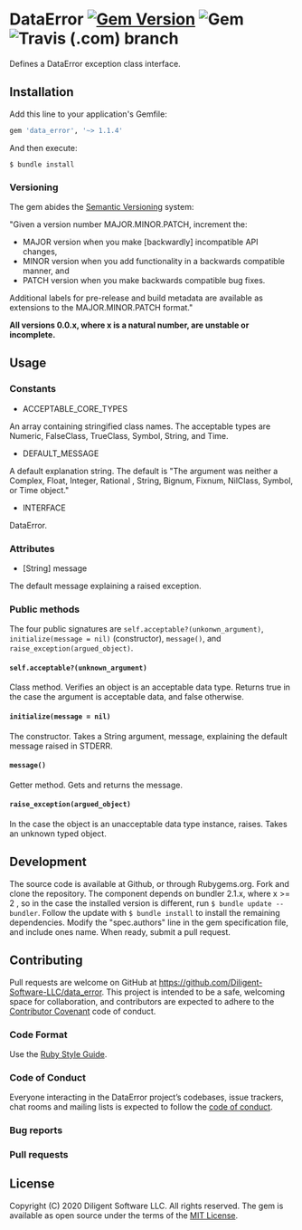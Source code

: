 # DataError [![Gem Version](https://badge.fury.io/rb/data_error.svg)](https://badge.fury.io/rb/data_error) ![Gem](https://img.shields.io/gem/dt/data_error) ![Travis (.com) branch](https://img.shields.io/travis/com/Diligent-Software-LLC/data_error/master)
Defines a DataError exception class interface.

## Installation

Add this line to your application's Gemfile:

```ruby
gem 'data_error', '~> 1.1.4'
```

And then execute:

    $ bundle install
    
### Versioning

The gem abides the [Semantic Versioning](https://www.semver.org) system:

"Given a version number MAJOR.MINOR.PATCH, increment the:

- MAJOR version when you make [backwardly] incompatible API changes,
- MINOR version when you add functionality in a backwards compatible manner, and
- PATCH version when you make backwards compatible bug fixes.

Additional labels for pre-release and build metadata are available as
extensions to the MAJOR.MINOR.PATCH format."

**All versions 0.0.x, where x is a natural number, are unstable or incomplete.**

## Usage



### Constants

* ACCEPTABLE_CORE_TYPES

An array containing stringified class names. The acceptable types are Numeric, 
FalseClass, TrueClass, Symbol, String, and Time.

* DEFAULT_MESSAGE

A default explanation string. The default is "The argument was neither a 
Complex, Float, Integer, Rational , String, Bignum, Fixnum, NilClass, Symbol, or Time object."

* INTERFACE

DataError.

### Attributes

* [String] message 

The default message explaining a raised exception. 

### Public methods

The four public signatures are `self.acceptable?(unkonwn_argument)`, 
`initialize(message = nil)` (constructor), `message()`, and
`raise_exception(argued_object)`.

#### `self.acceptable?(unknown_argument)`

Class method. Verifies an object is an acceptable data type. Returns true in 
the case the argument is acceptable data, and false otherwise.

#### `initialize(message = nil)`

The constructor. Takes a String argument, message, explaining the default
 message raised in STDERR.

#### `message()`

Getter method. Gets and returns the message.

#### `raise_exception(argued_object)`

In the case the object is an unacceptable data type instance, raises. Takes
 an unknown typed object.

## Development

The source code is available at Github, or through Rubygems.org. Fork and
 clone the repository. The component depends on bundler 2.1.x, where x >= 2
 , so in the case the installed version is different, run `$ bundle update
  --bundler`. Follow the update with `$ bundle install` to install the
remaining dependencies. Modify the "spec.authors" line in the gem
 specification file, and include ones name. When ready, submit a pull request.

## Contributing

Pull requests are welcome on GitHub at 
https://github.com/Diligent-Software-LLC/data_error. This project is intended
 to be a safe, welcoming space for collaboration, and contributors are
expected to adhere to the [Contributor Covenant](http://contributor-covenant.org) code of conduct.

### Code Format

Use the [Ruby Style Guide](https://rubystyle.guide).

### Code of Conduct

Everyone interacting in the DataError project’s codebases, issue trackers, chat rooms and mailing lists is expected to follow the
 [code of conduct](https://github.com/Diligent-Software-LLC/data_error/blob/master/CODE_OF_CONDUCT.md).

### Bug reports

### Pull requests

## License

Copyright (C) 2020 Diligent Software LLC. All rights reserved. The gem is
 available as open source under the terms of the 
[MIT License](https://opensource.org/licenses/MIT).
